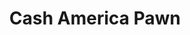 ---
title: "Cash America Pawn"
url: /pensacola/cash-america-pawn-west-fairfield-drive/
shop: Leiher
---